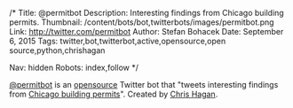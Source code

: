/*
Title: @permitbot
Description: Interesting findings from Chicago building permits.
Thumbnail: /content/bots/bot,twitterbots/images/permitbot.png
Link: http://twitter.com/permitbot
Author: Stefan Bohacek
Date: September 6, 2015
Tags: twitter,bot,twitterbot,active,opensource,open source,python,chrishagan

Nav: hidden
Robots: index,follow
*/

[@permitbot](https://twitter.com/permitbot) is an [opensource](https://github.com/chagan/permitbot) Twitter bot that "tweets interesting findings from [Chicago building permits](https://data.cityofchicago.org/Buildings/Building-Permits/ydr8-5enu)". Created by [Chris Hagan](https://twitter.com/chrishagan).